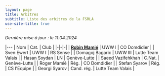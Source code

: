 ```yaml
---
layout: page
title: Arbitres
subtitle: Liste des arbitres de la FSRLA
use-site-title: true
---
```


_Dernière mise à jour : le 11.04.2024_

|---
| Nom | Cat. | Club |
|-|-|-|
| <a href="mailto:fsrla.hd70s@simplelogin.com" title="Email">**Robin Mamié**</a> | UWW I | CO Domdidier |
| Sven Ewert | UWW I | RS Sense |
| Domagoj Bagaric | UWW III | Lutte Team Valais |
| Hasan Soydan | LN | Genève-Lutte |
| Saeed Vazifehkhah | C.Nat. | Genève-Lutte |
| Roger Mamié | Rég. | CO Domdidier |
| Stefan Syarov | Rég. | CS l'Equipe |
| Georgi Syarov | Cand. rég. | Lutte Team Valais |
